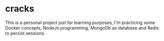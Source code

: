 # cracks
This is a personal project just for learning purposes, I'm practicing some Docker concepts, NodeJs programming, MongoDb as database and Redis to persist sessions.
